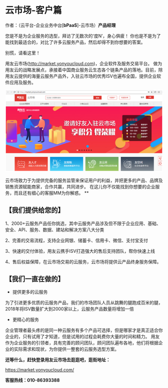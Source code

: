 # 云市场-客户篇
作者：（云平台-企业业务中台[**bPaaS**]-云市场）**产品经理**


您是不是为企业服务的选型，拜访了无数次的‘度N’，身心俱疲！
你也是不是为了能找到最适合的，对比了许多云服务产品，然后却得不到你想要的答案。

别慌，请看这里！

用友云市场(http://market.yonyoucloud.com)，企业软件及服务交易平台。
做为用友云的战略发展点，承接着中国商业服务云生态各个链条产品的落地。目前，除用友云提供的海量云服务产品外，入驻云市场的优秀ISV也遍布全国，提供企业软件应用及服务。

![](/articles/201806/images/article7/images7.1.png)

云市场致力于为提供完备的服务监管来保证用户的利益，并把更多的产品、品牌及销售资源赋能商家，合作共赢，共同进步。
在这儿你不仅能找到你想要的企业服务，而且还有细心的客服MM为你解惑。
**
## 【我们提供给您的】

1、2000+云服务产品任你挑选，其中云服务产品涉及但不限于企业应用、基础、安全、API、服务、数据、建站和解决方案八大分类

2、完善的交易流程，支持企业网银、储蓄卡、信用卡、微信、支付宝支付

3、快速的交付体验，用友云携手ISV打造强大的售后支持团队，帮你快速上线

4、售后权益保障，在云市场交易的云服务，云市场将提供云产品终身服务保障。


## 【我们一直在做的】

* 提供更多的云服务

为了引进更多优质的云服务产品，我们的市场团队人员从跳舞的腿跑成百米的腿，2018年将ISV数量扩大到2000家以上，云服务产品数量将增加一倍
* 更精心的服务

企业管理者最头疼的是同一种云服务有多个产品可选择，但是哪家才是真正适合你企业的，只有试用了才知道，但是试用的过程会耗费你大量的时间和精力。
用友作为企业服务的引领者，具有完善的顾问团队，顾问团队遍布各地，他们将根据企业的实际需求和现状，为你提供一整套的云服务选型方案。

**还等什么，赶快登录用友云市场去逛逛吧，逛街地址：**

https://market.yonyoucloud.com/

**客服热线：010-86393388**
		 
